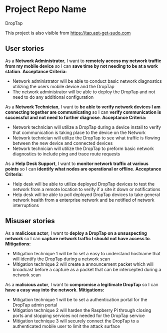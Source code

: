 # Project Repo Name
DropTap

This project is also visible from https://tap.apt-get-sudo.com

## User stories
As a **Network Administrator**, I want to **remotely access my network traffic from my mobile device** so I can **save time by not needing to be at a work station**.
**Acceptance Criteria:**
* Network administrator will be able to conduct basic network diagnostics utilizing the users mobile device and the DropTap
* The network administrator will be able to deploy the DropTap and not need to do any additional configuration

As a **Network Technician**, I want to **be able to verify network devices I am connecting together are communicating** so I can **verify communication is successful and not need to further diagnose**.
**Acceptance Criteria:**
* Network technician will utilize a DropTap during a device install to verify that communication is taking place to the device on the Network
* Network technician will utilize the DropTap to see what traffic is flowing between the new device and connected devices
* Network technician will utilize the DropTap to preform basic network diagnostics to include ping and trace route requests

As a **Help Desk Support**, I want to **monitor network traffic at various points** so I can **identify what nodes are operational or offline**.
**Acceptance Criteria:**
* Help desk will be able to utilize deployed DropTap devices to test the network from a remote location to verify if a site it down or notifications
* Help desk will be able to poll deployed DropTap devices to take general network health from a enterprise network and be notified of network interruptions

## Misuser stories
As a **malicious actor**, I want to **deploy a DropTap on a unsuspecting network** so I can **capture network traffic I should not have access to**.
**Mitigations:**
* Mitigation technique 1 will be to set a easy to understand hostname that will identify the DropTap during a network scan
* Mitigation technique 2 will create a announcement packet which will broadcast before a capture as a packet that can be intercepted during a network scan

As a **malicious actor**, I want to **compromise a legitimate DropTap** so I can **have a easy way into the network**.
**Mitigations:**
* Mitigation technique 1 will be to set a authentication portal for the DropTap admin portal
* Mitigation technique 2 will harden the Raspberry Pi through closing ports and stopping services not needed for the DropTap service
* Mitigation technique 3 will securely connect the DropTap to a authenticated mobile user to limit the attack surface 
